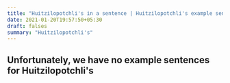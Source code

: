 ```yaml
---
title: "Huitzilopotchli's in a sentence | Huitzilopotchli's example sentences"
date: 2021-01-20T19:57:50+05:30
draft: falses
summary: "Huitzilopotchli's"
---
```

## Unfortunately, we have no example sentences for Huitzilopotchli's                 
